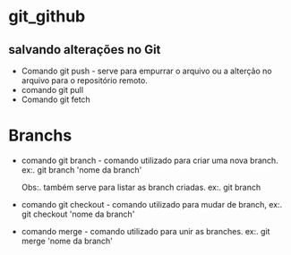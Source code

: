 # git_github
## salvando alterações no Git

* Comando git push - serve para empurrar o arquivo ou a alterção no arquivo para o repositório remoto.
* comando git pull
* Comando git fetch
# Branchs

* comando git branch - comando utilizado para criar uma nova branch. ex:. git branch 'nome da branch'
 
  Obs:. também serve para listar as branch criadas. ex:. git branch

* comando git checkout - comando utilizado para mudar de branch, ex:. git checkout 'nome da branch'

* comando merge - comando utilizado para unir as branches. ex:. git merge 'nome da branch'
